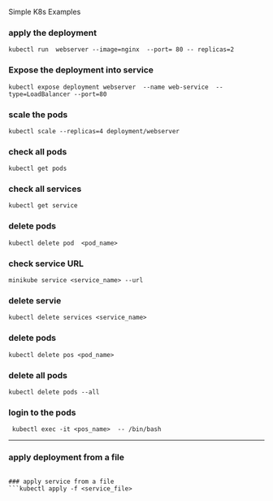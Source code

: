 Simple K8s Examples 

###  apply the deployment 
```kubectl run  webserver --image=nginx  --port= 80 -- replicas=2```

### Expose the deployment into service
```kubectl expose deployment webserver  --name web-service  --type=LoadBalancer --port=80```

### scale the pods 
```kubectl scale --replicas=4 deployment/webserver```

### check all pods 
```kubectl get pods```

### check all services 
```kubectl get service```

### delete pods 
```kubectl delete pod  <pod_name> ```

### check service URL
```minikube service <service_name> --url```

### delete servie 
```kubectl delete services <service_name>``` 

### delete pods 
```kubectl delete pos <pod_name>```

### delete all pods 
```kubectl delete pods --all```

### login to the pods
``` kubectl exec -it <pos_name>  -- /bin/bash```


-------------------------------

### apply deployment from a file 
```kubectl apply -f <deployment_file>

### apply service from a file
```kubectl apply -f <service_file>
